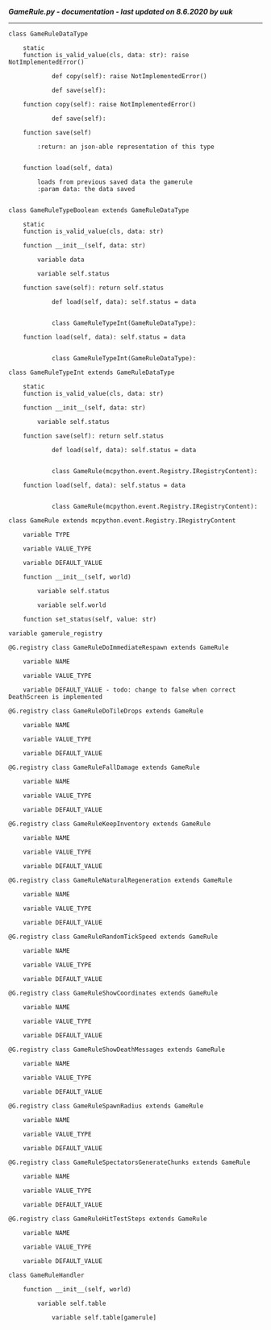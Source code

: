 ***GameRule.py - documentation - last updated on 8.6.2020 by uuk***
___

    class GameRuleDataType

        static
        function is_valid_value(cls, data: str): raise NotImplementedError()
                
                def copy(self): raise NotImplementedError()
                
                def save(self):

        function copy(self): raise NotImplementedError()
                
                def save(self):

        function save(self)
            
            :return: an json-able representation of this type


        function load(self, data)
            
            loads from previous saved data the gamerule
            :param data: the data saved


    class GameRuleTypeBoolean extends GameRuleDataType

        static
        function is_valid_value(cls, data: str)

        function __init__(self, data: str)

            variable data

            variable self.status

        function save(self): return self.status
                
                def load(self, data): self.status = data
                
                
                class GameRuleTypeInt(GameRuleDataType):

        function load(self, data): self.status = data
                
                
                class GameRuleTypeInt(GameRuleDataType):

    class GameRuleTypeInt extends GameRuleDataType

        static
        function is_valid_value(cls, data: str)

        function __init__(self, data: str)

            variable self.status

        function save(self): return self.status
                
                def load(self, data): self.status = data
                
                
                class GameRule(mcpython.event.Registry.IRegistryContent):

        function load(self, data): self.status = data
                
                
                class GameRule(mcpython.event.Registry.IRegistryContent):

    class GameRule extends mcpython.event.Registry.IRegistryContent

        variable TYPE

        variable VALUE_TYPE

        variable DEFAULT_VALUE

        function __init__(self, world)

            variable self.status

            variable self.world

        function set_status(self, value: str)

    variable gamerule_registry

    @G.registry class GameRuleDoImmediateRespawn extends GameRule

        variable NAME

        variable VALUE_TYPE

        variable DEFAULT_VALUE - todo: change to false when correct DeathScreen is implemented

    @G.registry class GameRuleDoTileDrops extends GameRule

        variable NAME

        variable VALUE_TYPE

        variable DEFAULT_VALUE

    @G.registry class GameRuleFallDamage extends GameRule

        variable NAME

        variable VALUE_TYPE

        variable DEFAULT_VALUE

    @G.registry class GameRuleKeepInventory extends GameRule

        variable NAME

        variable VALUE_TYPE

        variable DEFAULT_VALUE

    @G.registry class GameRuleNaturalRegeneration extends GameRule

        variable NAME

        variable VALUE_TYPE

        variable DEFAULT_VALUE

    @G.registry class GameRuleRandomTickSpeed extends GameRule

        variable NAME

        variable VALUE_TYPE

        variable DEFAULT_VALUE

    @G.registry class GameRuleShowCoordinates extends GameRule

        variable NAME

        variable VALUE_TYPE

        variable DEFAULT_VALUE

    @G.registry class GameRuleShowDeathMessages extends GameRule

        variable NAME

        variable VALUE_TYPE

        variable DEFAULT_VALUE

    @G.registry class GameRuleSpawnRadius extends GameRule

        variable NAME

        variable VALUE_TYPE

        variable DEFAULT_VALUE

    @G.registry class GameRuleSpectatorsGenerateChunks extends GameRule

        variable NAME

        variable VALUE_TYPE

        variable DEFAULT_VALUE

    @G.registry class GameRuleHitTestSteps extends GameRule

        variable NAME

        variable VALUE_TYPE

        variable DEFAULT_VALUE

    class GameRuleHandler

        function __init__(self, world)

            variable self.table

                variable self.table[gamerule]